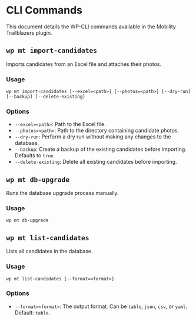 # CLI Commands

This document details the WP-CLI commands available in the Mobility Trailblazers plugin.

## `wp mt import-candidates`

Imports candidates from an Excel file and attaches their photos.

### Usage

```
wp mt import-candidates [--excel=<path>] [--photos=<path>] [--dry-run] [--backup] [--delete-existing]
```

### Options

*   `--excel=<path>`: Path to the Excel file. 
*   `--photos=<path>`: Path to the directory containing candidate photos.
*   `--dry-run`: Perform a dry run without making any changes to the database.
*   `--backup`: Create a backup of the existing candidates before importing. Defaults to `true`.
*   `--delete-existing`: Delete all existing candidates before importing.

## `wp mt db-upgrade`

Runs the database upgrade process manually.

### Usage

```
wp mt db-upgrade
```

## `wp mt list-candidates`

Lists all candidates in the database.

### Usage

```
wp mt list-candidates [--format=<format>]
```

### Options

*   `--format=<format>`: The output format. Can be `table`, `json`, `csv`, or `yaml`. Default: `table`.
